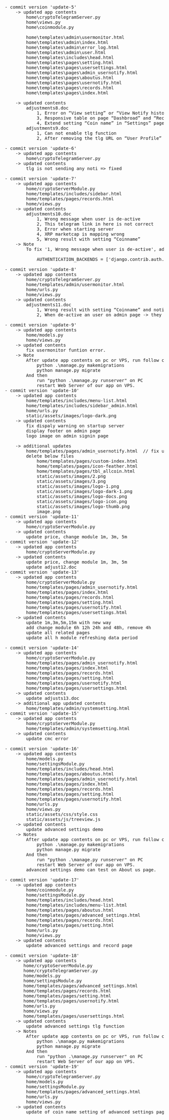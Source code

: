 <pre>
- commit version 'update-5'
    -> updated app contents
        home\cryptoTelegramServer.py
        home\views.py
        home\coinmodule.py

        home\templates\admin\usermonitor.html
        home\templates\admin\index.html
        home\templates\admin\error_log.html
        home\templates\admin\user.html
        home\templates\includes\head.html
        home\templates\pages\setting.html
        home\templates\pages\usersettings.html
        home\templates\pages\admin_usernotify.html
        home\templates\pages\aboutus.html
        home\templates\pages\usernotify.html
        home\templates\pages\records.html
        home\templates\pages\index.html

    -> updated contents
        adjustments8.doc
            1, Error on “View setting” or “View Notify history” of any users
            3, Responsive table on page “Dashbroad” and “Records”
            4, Extend setting “Coin name” in “Settings” page
        adjustments9.doc
            1, Can not enable tlg function
            2, After removing the tlg URL on “User Profile” page. The data of user still remaining 

- commit version 'update-6'
    -> updated app contents
        home\cryptoTelegramServer.py
    -> updated contents
        tlg is not sending any noti => fixed

- commit version 'update-7'
    -> updated app contents
        home/cryptoServerModule.py
        home/templates/includes/sidebar.html
        home/templates/pages/records.html
        home/views.py
    -> updated contents
        adjustments10.doc 
            1, Wrong message when user is de-active
            2, This telegram link in here is not correct
            3, Error when starting server
            4, XRP marketcap is mapping wrong 
            5, Wrong result with setting “Coinname”
    -> Note
        To fix '1, Wrong message when user is de-active', add this statement at the end of core\settings.py

            AUTHENTICATION_BACKENDS = ['django.contrib.auth.backends.AllowAllUsersModelBackend']

- commit version 'update-8'
    -> updated app contents
        home/cryptoTelegramServer.py
        home/templates/admin/usermonitor.html
        home/urls.py
        home/views.py
    -> updated contents
        adjustments11.doc 
            1, Wrong result with setting “Coinname” and noti did not send
            2, When de-active an user on admin page -> they can still using all functions until they sign out

- commit version 'update-9'
    -> updated app contents
        home/models.py
        home/views.py
    -> updated contents
        fix usermonitor funtion error.
    -> Note
        After update app contents on pc or VPS, run follow commands in cmd of cryptotool directory.
            python .\manage.py makemigrations
            python manage.py migrate
        And then
            run "python .\manage.py runserver" on PC
            restart Web Server of our app on VPS.
- commit version 'update-10'
    -> updated app contents
        home/templates/includes/menu-list.html
        home/templates/includes/sidebar_admin.html
        home/urls.py
        static/assets/images/logo-dark.png
    -> updated contents
        fix dispaly warning on startup server
        display footer on admin page
        logo image on admin signin page

    -> additional updates
        home/templates/pages/admin_usernotify.html  // fix user notify history bug on admin page
        delete below files
            home/templates/pages/custom-index.html
            home/templates/pages/icon-feather.html
            home/templates/pages/tbl_allcoin.html
            static/assets/images/2.png        
            static/assets/images/3.png
            static/assets/images/logo-1.png
            static/assets/images/logo-dark-1.png
            static/assets/images/logo-docs.png
            static/assets/images/logo-icon.png
            static/assets/images/logo-thumb.png
            image.png
- commit version 'update-11'
    -> updated app contents
        home/cryptoServerModule.py
    -> updated contents
        update price, change module 1m, 3m, 5m
- commit version 'update-12'
    -> updated app contents
        home/cryptoServerModule.py
    -> updated contents
        update price, change module 1m, 3m, 5m
        update adjust12.doc
- commit version 'update-13'
    -> updated app contents
        home/cryptoServerModule.py
        home/templates/pages/admin_usernotify.html
        home/templates/pages/index.html
        home/templates/pages/records.html
        home/templates/pages/setting.html
        home/templates/pages/usernotify.html
        home/templates/pages/usersettings.html
    -> updated contents
        update 1m,3m,5m,15m with new way
        add change module 6h 12h 24h and 48h, remove 4h
        update all related pages
        update all h module refreshing data period

- commit version 'update-14'
    -> updated app contents
        home/cryptoServerModule.py
        home/templates/pages/admin_usernotify.html
        home/templates/pages/index.html
        home/templates/pages/records.html
        home/templates/pages/setting.html
        home/templates/pages/usernotify.html
        home/templates/pages/usersettings.html
    -> updated contents
        update adjusts13.doc
    -> additional app updated contents
        home/templates/admin/systemsetting.html
- commit version 'update-15'
    -> updated app contents
        home/cryptoServerModule.py
        home/templates/admin/systemsetting.html
    -> updated contents
        update cmc error

- commit version 'update-16'
    -> updated app contents
        home/models.py
        home/settingsModule.py
        home/templates/includes/head.html
        home/templates/pages/aboutus.html
        home/templates/pages/admin_usernotify.html
        home/templates/pages/index.html
        home/templates/pages/records.html
        home/templates/pages/setting.html
        home/templates/pages/usernotify.html
        home/urls.py
        home/views.py
        static/assets/css/style.css
        static/assets/js/treeview.js
    -> updated contents
        update advanced settings demo
    -> Notes
        After update app contents on pc or VPS, run follow commands in cmd of cryptotool directory.
            python .\manage.py makemigrations
            python manage.py migrate
        And then
            run "python .\manage.py runserver" on PC
            restart Web Server of our app on VPS.
        advanced settings demo can test on About us page.

- commit version 'update-17'
    -> updated app contents
        home/coinmodule.py
        home/settingsModule.py
        home/templates/includes/head.html
        home/templates/includes/menu-list.html
        home/templates/pages/aboutus.html
        home/templates/pages/advanced_settings.html
        home/templates/pages/records.html
        home/templates/pages/setting.html
        home/urls.py
        home/views.py
    -> updated contents
        update advanced settings and record page
    
- commit version 'update-18'
    -> updated app contents
       home/cryptoServerModule.py
       home/cryptoTelegramServer.py
       home/models.py
       home/settingsModule.py
       home/templates/pages/advanced_settings.html
       home/templates/pages/records.html
       home/templates/pages/setting.html
       home/templates/pages/usernotify.html
       home/urls.py
       home/views.py
       home/templates/pages/usersettings.html
    -> updated contents
        update advanced settings tlg function
    -> Notes
        After update app contents on pc or VPS, run follow commands in cmd of cryptotool directory.
            python .\manage.py makemigrations
            python manage.py migrate
        And then
            run "python .\manage.py runserver" on PC
            restart Web Server of our app on VPS.    
- commit version 'update-19'
    -> updated app contents
        home/cryptoTelegramServer.py
        home/models.py
        home/settingsModule.py
        home/templates/pages/advanced_settings.html
        home/urls.py
        home/views.py
    -> updated contents
        update of coin name setting of advanced settings page

        
</pre>
